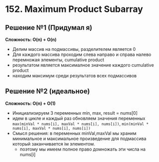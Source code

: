 # 152. Maximum Product Subarray

## Решение №1 (Придумал я)
**Cложность:  O(n) + O(n)**
- Делим массив на подмассивы, разделителем является 0
- Для каждого массива проходим слева направо и справа налево перемножая элементы, cumulative product
- результатом является максималное значение каждого cumulative product
- находим максимум среди результатов всех подмассивов


## Решение №2 (идеальное)
**Cложность:  O(n) + O(1)**
- Инициализируем 3 переменных min, max, result = nums[0]
- идем в цикле и каждый раз обновляем значения переменных `max(minVal * nums[i], maxVal * nums[i], nums[i])`, `min(minVal * nums[i], maxVal * nums[i], nums[i])`
- Смысл решения: в переменных minVal,maxVal мы храним минимальное и максимальное произведение для подмассива который заканчивается iм элементом.
  - поэтому мы имеем полное право домножать эти числа на nums[i]
